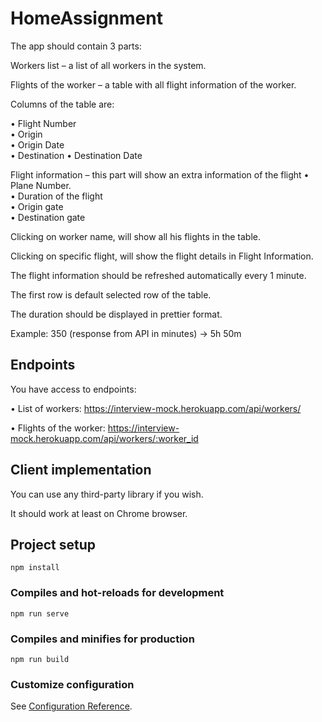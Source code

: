# HomeAssignment

The app should contain 3 parts: 

Workers list – a list of all workers in the system.

Flights of the worker – a table with all flight information of the worker.

Columns of the table are: 

   • Flight Number   
   • Origin   
   • Origin Date   
   • Destination 
   • Destination Date
   
Flight information – this part will show an extra information of the flight
   • Plane Number.    
   • Duration of the flight  
   • Origin gate  
   • Destination gate 
   
Clicking on worker name, will show all his flights in the table.

Clicking on specific flight, will show the flight details in Flight Information.

The flight information should be refreshed automatically every 1 minute.

The first row is default selected row of the table.

The duration should be displayed in prettier format. 

Example: 350 (response from API in minutes) → 5h 50m

## Endpoints

You have access to endpoints:

• List of workers: https://interview-mock.herokuapp.com/api/workers/

• Flights of the worker: https://interview-mock.herokuapp.com/api/workers/:worker_id

## Client implementation

You can use any third-party library if you wish.

It should work at least on Chrome browser.

## Project setup
```
npm install
```

### Compiles and hot-reloads for development
```
npm run serve
```

### Compiles and minifies for production
```
npm run build
```

### Customize configuration
See [Configuration Reference](https://cli.vuejs.org/config/).
